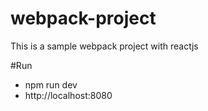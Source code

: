 # webpack-project
This is a sample webpack project with reactjs

#Run 

- npm run dev
- http://localhost:8080 
